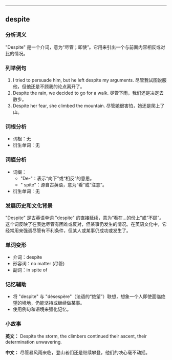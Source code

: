 
---------------
## despite
### 分析词义
"Despite" 是一个介词，意为“尽管；即使”。它用来引出一个与前面内容相反或对比的情况。

### 列举例句
1. I tried to persuade him, but he left despite my arguments.
   尽管我试图说服他，但他还是不顾我的论点离开了。
2. Despite the rain, we decided to go for a walk.
   尽管下雨，我们还是决定去散步。
3. Despite her fear, she climbed the mountain.
   尽管她很害怕，她还是爬上了山。

### 词根分析
- 词根：无
- 衍生单词：无

### 词缀分析
- 词缀：
  - "De-"：表示“向下”或“相反”的意思。
  - " spite"：源自古英语，意为“看”或“注意”。
- 衍生单词：无

### 发展历史和文化背景
"Despite" 是古英语单词 "despite" 的直接延续，意为“看在…的份上”或“不顾”。这个词反映了在表达尽管有困难或反对，但某事仍发生的情况。在英语文化中，它经常用来强调尽管有不利条件，但某人或某事仍成功或发生了。

### 单词变形
- 介词：despite
- 形容词：no matter (尽管)
- 副词：in spite of

### 记忆辅助
- 将 "despite" 与 "désespère"（法语的“绝望”）联想，想象一个人即使面临绝望的境地，仍能坚持或继续做某事。
- 使用例句和语境来强化记忆。

### 小故事
**英文：**
Despite the storm, the climbers continued their ascent, their determination unwavering.

**中文：**
尽管暴风雨来临，登山者们还是继续攀登，他们的决心毫不动摇。

